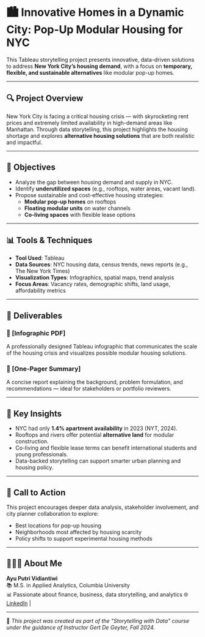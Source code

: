 # 🏙️ Innovative Homes in a Dynamic City: Pop-Up Modular Housing for NYC

This Tableau storytelling project presents innovative, data-driven solutions to address **New York City’s housing demand**, with a focus on **temporary, flexible, and sustainable alternatives** like modular pop-up homes.

---

## 🔍 Project Overview

New York City is facing a critical housing crisis — with skyrocketing rent prices and extremely limited availability in high-demand areas like Manhattan. Through data storytelling, this project highlights the housing shortage and explores **alternative housing solutions** that are both realistic and impactful.

---

## 🎯 Objectives

- Analyze the gap between housing demand and supply in NYC.
- Identify **underutilized spaces** (e.g., rooftops, water areas, vacant land).
- Propose sustainable and cost-effective housing strategies:
  - **Modular pop-up homes** on rooftops
  - **Floating modular units** on water channels
  - **Co-living spaces** with flexible lease options

---

## 📊 Tools & Techniques

- **Tool Used**: Tableau
- **Data Sources**: NYC housing data, census trends, news reports (e.g., The New York Times)
- **Visualization Types**: Infographics, spatial maps, trend analysis
- **Focus Areas**: Vacancy rates, demographic shifts, land usage, affordability metrics

---

## 📄 Deliverables

### 📌 [Infographic PDF]
A professionally designed Tableau infographic that communicates the scale of the housing crisis and visualizes possible modular housing solutions.

### 📌 [One-Pager Summary]
A concise report explaining the background, problem formulation, and recommendations — ideal for stakeholders or portfolio reviewers.

---

## 🧠 Key Insights

- NYC had only **1.4% apartment availability** in 2023 (NYT, 2024).
- Rooftops and rivers offer potential **alternative land** for modular construction.
- Co-living and flexible lease terms can benefit international students and young professionals.
- Data-backed storytelling can support smarter urban planning and housing policy.

---

## 📣 Call to Action

This project encourages deeper data analysis, stakeholder involvement, and city planner collaboration to explore:
- Best locations for pop-up housing
- Neighborhoods most affected by housing scarcity
- Policy shifts to support experimental housing methods

---

## 👩🏻‍💻 About Me

**Ayu Putri Vidiantiwi**  
📚 M.S. in Applied Analytics, Columbia University  
📊 Passionate about finance, business, data storytelling, and analytics
🌐 [LinkedIn](https://www.linkedin.com/in/ayuputriv/) | 

---

📌 *This project was created as part of the "Storytelling with Data" course under the guidance of Instructor Gert De Geyter, Fall 2024.*
